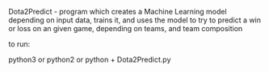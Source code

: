 Dota2Predict - program which creates a Machine Learning model depending on input data, trains it, and uses the model to try to predict a win or loss on an given game, depending on teams, and team composition

to run:

python3 or python2 or python + Dota2Predict.py